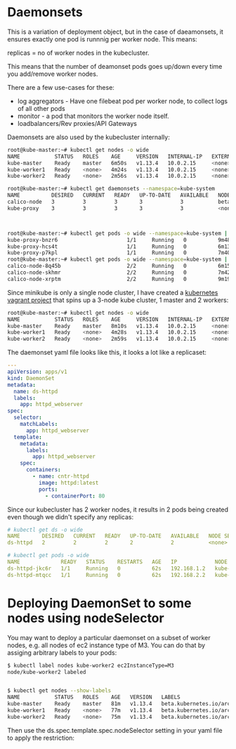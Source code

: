 # Daemonsets

This is a variation of deployment object, but in the case of daeamonsets, it ensures exactly one pod is runnnig per worker node. This means:

replicas = no of worker nodes in the kubecluster.

This means that the number of deamonset pods goes up/down every time you add/remove worker nodes.

There are a few use-cases for these:

- log aggregators - Have one filebeat pod per worker node, to collect logs of all other pods
- monitor - a pod that monitors the worker node itself. 
- loadbalancers/Rev proxies/API Gateways



Daemonsets are also used by the kubecluster internally:


```bash
root@kube-master:~# kubectl get nodes -o wide
NAME           STATUS   ROLES    AGE     VERSION   INTERNAL-IP   EXTERNAL-IP   OS-IMAGE             KERNEL-VERSION      CONTAINER-RUNTIME
kube-master    Ready    master   6m50s   v1.13.4   10.0.2.15     <none>        Ubuntu 16.04.5 LTS   4.4.0-131-generic   docker://18.6.1
kube-worker1   Ready    <none>   4m24s   v1.13.4   10.0.2.15     <none>        Ubuntu 16.04.5 LTS   4.4.0-131-generic   docker://18.6.1
kube-worker2   Ready    <none>   2m56s   v1.13.4   10.0.2.15     <none>        Ubuntu 16.04.5 LTS   4.4.0-131-generic   docker://18.6.1

root@kube-master:~# kubectl get daemonsets --namespace=kube-system
NAME          DESIRED   CURRENT   READY   UP-TO-DATE   AVAILABLE   NODE SELECTOR                 AGE
calico-node   3         3         3       3            3           beta.kubernetes.io/os=linux   4m
kube-proxy    3         3         3       3            3           <none>                        4m45s



root@kube-master:~# kubectl get pods -o wide --namespace=kube-system | grep proxy
kube-proxy-bnzr6                      1/1     Running   0          9m48s   10.0.2.15     kube-master    <none>           <none>
kube-proxy-hcs4t                      1/1     Running   0          6m13s   10.0.2.15     kube-worker2   <none>           <none>
kube-proxy-p7kpl                      1/1     Running   0          7m40s   10.0.2.15     kube-worker1   <none>           <none>
root@kube-master:~# kubectl get pods -o wide --namespace=kube-system | grep calico
calico-node-8q45b                     2/2     Running   0          6m15s   10.0.2.15     kube-worker2   <none>           <none>
calico-node-skhmr                     2/2     Running   0          7m42s   10.0.2.15     kube-worker1   <none>           <none>
calico-node-xrptm                     2/2     Running   0          9m19s   10.0.2.15     kube-master    <none>           <none>
```

Since minikube is only a single node cluster, I have created a [kubernetes vagrant project](https://github.com/Sher-Chowdhury/kubernetes-the-kubeadm-way-vagrant) that spins up a 3-node kube cluster, 1 master and 2 workers: 


```bash
root@kube-master:~# kubectl get nodes -o wide
NAME           STATUS   ROLES    AGE     VERSION   INTERNAL-IP   EXTERNAL-IP   OS-IMAGE             KERNEL-VERSION      CONTAINER-RUNTIME
kube-master    Ready    master   8m10s   v1.13.4   10.0.2.15     <none>        Ubuntu 16.04.5 LTS   4.4.0-131-generic   docker://18.6.1
kube-worker1   Ready    <none>   4m28s   v1.13.4   10.0.2.15     <none>        Ubuntu 16.04.5 LTS   4.4.0-131-generic   docker://18.6.1
kube-worker2   Ready    <none>   2m59s   v1.13.4   10.0.2.15     <none>        Ubuntu 16.04.5 LTS   4.4.0-131-generic   docker://18.6.1
```

The daemonset yaml file looks like this, it looks a lot like a replicaset:


```yaml 
---
apiVersion: apps/v1
kind: DaemonSet
metadata:
  name: ds-httpd
  labels:
    app: httpd_webserver
spec:
  selector:
    matchLabels:
      app: httpd_webserver
  template:
    metadata:
      labels:
        app: httpd_webserver
    spec: 
      containers:
        - name: cntr-httpd
          image: httpd:latest 
          ports:
            - containerPort: 80
```





Since our kubecluster has 2 worker nodes, it results in 2 pods being created even though we didn't specify any replicas:

```yaml
# kubectl get ds -o wide
NAME       DESIRED   CURRENT   READY   UP-TO-DATE   AVAILABLE   NODE SELECTOR   AGE   CONTAINERS   IMAGES         SELECTOR
ds-httpd   2         2         2       2            2           <none>          47s   cntr-httpd   httpd:latest   app=httpd_webserver

# kubectl get pods -o wide
NAME             READY   STATUS    RESTARTS   AGE   IP            NODE           NOMINATED NODE   READINESS GATES
ds-httpd-jkc6r   1/1     Running   0          62s   192.168.1.2   kube-worker1   <none>           <none>
ds-httpd-mtqcc   1/1     Running   0          62s   192.168.2.2   kube-worker2   <none>           <none>

```





# Deploying DaemonSet to some nodes using nodeSelector

You may want to deploy a particular daemonset on a subset of worker nodes, e.g. all nodes of ec2 instance type of M3. You can do that by assiging arbitrary labels to your pods:


```bash
$ kubectl label nodes kube-worker2 ec2InstanceType=M3
node/kube-worker2 labeled


$ kubectl get nodes --show-labels
NAME           STATUS   ROLES    AGE   VERSION   LABELS
kube-master    Ready    master   81m   v1.13.4   beta.kubernetes.io/arch=amd64,beta.kubernetes.io/os=linux,kubernetes.io/hostname=kube-master,node-role.kubernetes.io/master=
kube-worker1   Ready    <none>   77m   v1.13.4   beta.kubernetes.io/arch=amd64,beta.kubernetes.io/os=linux,kubernetes.io/hostname=kube-worker1
kube-worker2   Ready    <none>   75m   v1.13.4   beta.kubernetes.io/arch=amd64,beta.kubernetes.io/os=linux,ec2InstanceType=M3,kubernetes.io/hostname=kube-worker2
```

Then use the ds.spec.template.spec.nodeSelector setting in your yaml file to apply the restriction:

